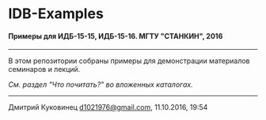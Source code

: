 # IDB-Examples
#### Примеры для ИДБ-15-15, ИДБ-15-16. МГТУ "СТАНКИН", 2016
---

В этом репозитории собраны примеры для демонстрации материалов семинаров и лекций.

*См. раздел "Что почитать?" во вложенных каталогах.*

---
Дмитрий Куковинец <d1021976@gmail.com>, 11.10.2016, 19:54

